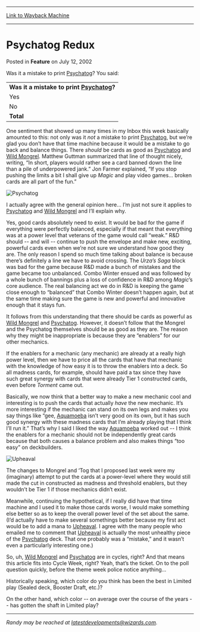 
---
[Link to Wayback Machine](https://web.archive.org/web/20160117220521/http://magic.wizards.com/en/articles/archive/feature/psychatog-redux-2002-07-12)

[_metadata_:description]:- "Was it a mistake to print Psychatog? You said:"
[_metadata_:generator]:- "Drupal 7 (http://drupal.org)"
[_metadata_:publish_date]:- "2002-07-12"
[_metadata_:title]:- "Psychatog Redux"
[_metadata_:wayback_capture_timestamp]:- "2016-01-17 22:05:21+00:00"
[_metadata_:wayback_raw_url]:- "https://web.archive.org/web/20160117220521id_/http://magic.wizards.com/en/articles/archive/feature/psychatog-redux-2002-07-12"
[_metadata_:wayback_url]:- "http://magic.wizards.com/en/articles/archive/feature/psychatog-redux-2002-07-12"
---


Psychatog Redux
===============



 Posted in **Feature**
 on July 12, 2002 










Was it a mistake to print [Psychatog](http://gatherer.wizards.com/Pages/Card/Details.aspx?name=Psychatog)? You said:




|  |
| --- |
| **Was it a mistake to print [Psychatog](http://gatherer.wizards.com/Pages/Card/Details.aspx?name=Psychatog)?** |
| Yes | 2003 | 35.9% |
| No | 3569 | 64.1% |
| **Total** | **5572** | **100%** |

One sentiment that showed up many times in my Inbox this week basically amounted to this: not only was it *not* a mistake to print [Psychatog](http://gatherer.wizards.com/Pages/Card/Details.aspx?name=Psychatog), but we’re glad you don’t have that time machine because it would be a mistake to go back and balance things. There *should* be cards as good as [Psychatog](http://gatherer.wizards.com/Pages/Card/Details.aspx?name=Psychatog) and [Wild Mongrel](http://gatherer.wizards.com/Pages/Card/Details.aspx?name=Wild+Mongrel). Matthew Guttman summarized that line of thought nicely, writing, “In short, players would rather see a card banned down the line than a pile of underpowered jank.” Jon Farmer explained, “If you stop pushing the limits a bit I shall give up *Magic* and play video games... broken cards are all part of the fun.”


![Psychatog](http://gatherer.wizards.com/Handlers/Image.ashx?size=small&type=card&name=Psychatog&options=)


I actually agree with the general opinion here… I’m just not sure it applies to [Psychatog](http://gatherer.wizards.com/Pages/Card/Details.aspx?name=Psychatog) and [Wild Mongrel](http://gatherer.wizards.com/Pages/Card/Details.aspx?name=Wild+Mongrel) and I’ll explain why.


Yes, good cards absolutely need to exist. It would be bad for the game if everything were perfectly balanced, especially if that meant that everything was at a power level that veterans of the game would call “weak.” R&D should -- and will -- continue to push the envelope and make new, exciting, powerful cards even when we’re not sure we understand how good they are. The only reason I spend so much time talking about balance is because there’s definitely a line we have to avoid crossing. The *Urza’s Saga* block was bad for the game because R&D made a bunch of mistakes and the game became too unbalanced. Combo Winter ensued and was followed by a whole bunch of bannings plus a loss of confidence in R&D among *Magic*’s core audience. The real balancing act we do in R&D is keeping the game close enough to “balanced” that Combo Winter doesn’t happen again, but at the same time making sure the game is new and powerful and innovative enough that it stays fun.


It follows from this understanding that there should be cards as powerful as [Wild Mongrel](http://gatherer.wizards.com/Pages/Card/Details.aspx?name=Wild+Mongrel) and [Psychatog](http://gatherer.wizards.com/Pages/Card/Details.aspx?name=Psychatog). However, it doesn’t follow that the Mongrel and the Psychatog themselves should be as good as they are. The reason why they might be inappropriate is because they are “enablers” for our other mechanics.


If the enablers for a mechanic (any mechanic) are already at a really high power level, then we have to price all the cards that have that mechanic with the knowledge of how easy it is to throw the enablers into a deck. So all madness cards, for example, should have paid a tax since they have such great synergy with cards that were already Tier 1 constructed cards, even before *Torment* came out.


Basically, we now think that a better way to make a new mechanic cool and interesting is to push the cards that actually *have* the new mechanic. It’s more interesting if the mechanic can stand on its own legs and makes you say things like “gee, [Aquamoeba](http://gatherer.wizards.com/Pages/Card/Details.aspx?name=Aquamoeba) isn’t very good on its own, but it has such good synergy with these madness cards that I’m already playing that I think I’ll run it.” That’s why I said I liked the way [Aquamoeba](http://gatherer.wizards.com/Pages/Card/Details.aspx?name=Aquamoeba) worked out -- I think the enablers for a mechanic should not be independently great cards because that both causes a balance problem and also makes things “too easy” on deckbuilders.


![Upheaval](http://gatherer.wizards.com/Handlers/Image.ashx?size=small&type=card&name=Upheaval&options=)


The changes to Mongrel and ‘Tog that I proposed last week were my (imaginary) attempt to put the cards at a power-level where they would still made the cut in constructed as madness and threshold enablers, but they wouldn’t be Tier 1 if those mechanics didn’t exist.



Meanwhile, continuing the hypothetical, if I really did have that time machine and I used it to make those cards worse, I would make something else better so as to keep the overall power level of the set about the same. (I’d actually have to make several somethings better because my first act would be to add a mana to [Upheaval](http://gatherer.wizards.com/Pages/Card/Details.aspx?name=Upheaval). I agree with the many people who emailed me to comment that [Upheaval](http://gatherer.wizards.com/Pages/Card/Details.aspx?name=Upheaval) is actually the most unhealthy piece of the [Psychatog](http://gatherer.wizards.com/Pages/Card/Details.aspx?name=Psychatog) deck. That one probably was a “mistake,” and it wasn’t even a particularly interesting one.)


So, uh, [Wild Mongrel](http://gatherer.wizards.com/Pages/Card/Details.aspx?name=Wild+Mongrel) and [Psychatog](http://gatherer.wizards.com/Pages/Card/Details.aspx?name=Psychatog) are in cycles, right? And that means this article fits into Cycle Week, right? Yeah, that’s the ticket. On to the poll question quickly, before the theme week police notice anything…


Historically speaking, which color do you think has been the best in Limited play (Sealed deck, Booster Draft, etc.)?


On the other hand, which color -- on average over the course of the years -- has gotten the shaft in Limited play?




---

*Randy may be reached at latestdevelopments@wizards.com.*







